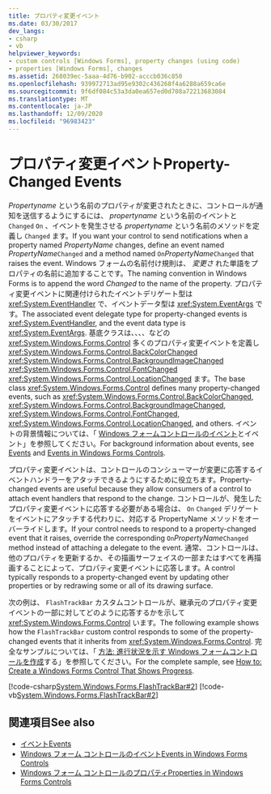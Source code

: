 ```yaml
---
title: プロパティ変更イベント
ms.date: 03/30/2017
dev_langs:
- csharp
- vb
helpviewer_keywords:
- custom controls [Windows Forms], property changes (using code)
- properties [Windows Forms], changes
ms.assetid: 268039ec-5aaa-4d76-b902-acccb036c850
ms.openlocfilehash: 939972713ad95e9302c436268f4a6288a659ca6e
ms.sourcegitcommit: 9f6df084c53a3da0ea657ed0d708a72213683084
ms.translationtype: MT
ms.contentlocale: ja-JP
ms.lasthandoff: 12/09/2020
ms.locfileid: "96983423"
---
```

# <a name="property-changed-events"></a><span data-ttu-id="37789-102">プロパティ変更イベント</span><span class="sxs-lookup"><span data-stu-id="37789-102">Property-Changed Events</span></span>

<span data-ttu-id="37789-103">*Propertyname* という名前のプロパティが変更されたときに、コントロールが通知を送信するようにするには、 *propertyname* という名前のイベントと `Changed` `On` 、イベントを発生させる *propertyname* という名前のメソッドを定義し `Changed` ます。</span><span class="sxs-lookup"><span data-stu-id="37789-103">If you want your control to send notifications when a property named *PropertyName* changes, define an event named *PropertyName*`Changed` and a method named `On`*PropertyName*`Changed` that raises the event.</span></span> <span data-ttu-id="37789-104">Windows フォームの名前付け規則は、 *変更さ* れた単語をプロパティの名前に追加することです。</span><span class="sxs-lookup"><span data-stu-id="37789-104">The naming convention in Windows Forms is to append the word *Changed* to the name of the property.</span></span> <span data-ttu-id="37789-105">プロパティ変更イベントに関連付けられたイベントデリゲート型は <xref:System.EventHandler> で、イベントデータ型は <xref:System.EventArgs> です。</span><span class="sxs-lookup"><span data-stu-id="37789-105">The associated event delegate type for property-changed events is <xref:System.EventHandler>, and the event data type is <xref:System.EventArgs>.</span></span> <span data-ttu-id="37789-106">基底クラスは、、、、などの <xref:System.Windows.Forms.Control> 多くのプロパティ変更イベントを定義し <xref:System.Windows.Forms.Control.BackColorChanged> <xref:System.Windows.Forms.Control.BackgroundImageChanged> <xref:System.Windows.Forms.Control.FontChanged> <xref:System.Windows.Forms.Control.LocationChanged> ます。</span><span class="sxs-lookup"><span data-stu-id="37789-106">The base class <xref:System.Windows.Forms.Control> defines many property-changed events, such as <xref:System.Windows.Forms.Control.BackColorChanged>, <xref:System.Windows.Forms.Control.BackgroundImageChanged>, <xref:System.Windows.Forms.Control.FontChanged>, <xref:System.Windows.Forms.Control.LocationChanged>, and others.</span></span> <span data-ttu-id="37789-107">イベントの背景情報については、「 [Windows フォームコントロールの](events-in-windows-forms-controls.md)[イベント](/dotnet/standard/events/index)とイベント」を参照してください。</span><span class="sxs-lookup"><span data-stu-id="37789-107">For background information about events, see [Events](/dotnet/standard/events/index) and [Events in Windows Forms Controls](events-in-windows-forms-controls.md).</span></span>  
  
 <span data-ttu-id="37789-108">プロパティ変更イベントは、コントロールのコンシューマーが変更に応答するイベントハンドラーをアタッチできるようにするために役立ちます。</span><span class="sxs-lookup"><span data-stu-id="37789-108">Property-changed events are useful because they allow consumers of a control to attach event handlers that respond to the change.</span></span> <span data-ttu-id="37789-109">コントロールが、発生したプロパティ変更イベントに応答する必要がある場合は、 `On`  `Changed` デリゲートをイベントにアタッチする代わりに、対応する PropertyName メソッドをオーバーライドします。</span><span class="sxs-lookup"><span data-stu-id="37789-109">If your control needs to respond to a property-changed event that it raises, override the corresponding `On`*PropertyName*`Changed` method instead of attaching a delegate to the event.</span></span> <span data-ttu-id="37789-110">通常、コントロールは、他のプロパティを更新するか、その描画サーフェイスの一部またはすべてを再描画することによって、プロパティ変更イベントに応答します。</span><span class="sxs-lookup"><span data-stu-id="37789-110">A control typically responds to a property-changed event by updating other properties or by redrawing some or all of its drawing surface.</span></span>  
  
 <span data-ttu-id="37789-111">次の例は、 `FlashTrackBar` カスタムコントロールが、継承元のプロパティ変更イベントの一部に対してどのように応答するかを示して <xref:System.Windows.Forms.Control> います。</span><span class="sxs-lookup"><span data-stu-id="37789-111">The following example shows how the `FlashTrackBar` custom control responds to some of the property-changed events that it inherits from <xref:System.Windows.Forms.Control>.</span></span> <span data-ttu-id="37789-112">完全なサンプルについては、「 [方法: 進行状況を示す Windows フォームコントロールを作成](how-to-create-a-windows-forms-control-that-shows-progress.md)する」を参照してください。</span><span class="sxs-lookup"><span data-stu-id="37789-112">For the complete sample, see [How to: Create a Windows Forms Control That Shows Progress](how-to-create-a-windows-forms-control-that-shows-progress.md).</span></span>  
  
 [!code-csharp[System.Windows.Forms.FlashTrackBar#2](~/samples/snippets/csharp/VS_Snippets_Winforms/System.Windows.Forms.FlashTrackBar/CS/FlashTrackBar.cs#2)]
 [!code-vb[System.Windows.Forms.FlashTrackBar#2](~/samples/snippets/visualbasic/VS_Snippets_Winforms/System.Windows.Forms.FlashTrackBar/VB/FlashTrackBar.vb#2)]  
  
## <a name="see-also"></a><span data-ttu-id="37789-113">関連項目</span><span class="sxs-lookup"><span data-stu-id="37789-113">See also</span></span>

- [<span data-ttu-id="37789-114">イベント</span><span class="sxs-lookup"><span data-stu-id="37789-114">Events</span></span>](/dotnet/standard/events/index)
- [<span data-ttu-id="37789-115">Windows フォーム コントロールのイベント</span><span class="sxs-lookup"><span data-stu-id="37789-115">Events in Windows Forms Controls</span></span>](events-in-windows-forms-controls.md)
- [<span data-ttu-id="37789-116">Windows フォーム コントロールのプロパティ</span><span class="sxs-lookup"><span data-stu-id="37789-116">Properties in Windows Forms Controls</span></span>](properties-in-windows-forms-controls.md)
